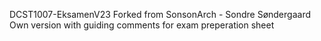 DCST1007-EksamenV23
Forked from SonsonArch - Sondre Søndergaard
Own version with guiding comments for exam preperation sheet
